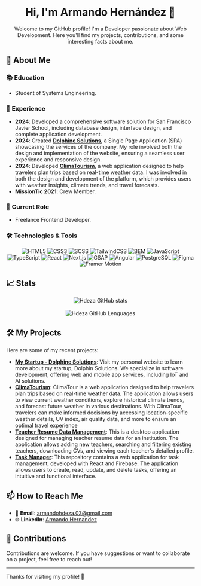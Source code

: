 <div align="center">
<h1 align="center">Hi, I'm Armando Hernández 👋</h1>
  <p>Welcome to my GitHub profile! I'm a Developer passionate about Web Development. Here you'll find my projects, contributions, and some interesting facts about me.</p>
</div>

## 🌟 About Me

### 📚 **Education**
- Student of Systems Engineering.

### 🚀 **Experience**
- **2024**: Developed a comprehensive software solution for San Francisco Javier School, including database design, interface design, and complete application development.
- **2024**: Created **[Dolphine Solutions](https://dolphinesolutions.com)**, a Single Page Application (SPA) showcasing the services of the company. My role involved both the design and implementation of the website, ensuring a seamless user experience and responsive design.
- **2024**: Developed **[ClimaTourism](https://climatourism.tech/)**, a web application designed to help travelers plan trips based on real-time weather data. I was involved in both the design and development of the platform, which provides users with weather insights, climate trends, and travel forecasts.
- **MissionTic 2021**: Crew Member.

### 💼 **Current Role**
- Freelance Frontend Developer.

### 🛠️ **Technologies & Tools**
<p align="center">
    <img src="https://img.shields.io/badge/-HTML5-000?&logo=html5&logoColor=E34F26&style=flat" alt="HTML5">
    <img src="https://img.shields.io/badge/-CSS3-000?&logo=css3&logoColor=1572B6&style=flat" alt="CSS3">
    <img src="https://img.shields.io/badge/-SCSS-000?&logo=sass&logoColor=CC6699&style=flat" alt="SCSS">
    <img src="https://img.shields.io/badge/-TailwindCSS-000?&logo=tailwindcss&logoColor=38B2AC&style=flat" alt="TailwindCSS">
    <img src="https://img.shields.io/badge/-BEM-000?&logo=undefined&logoColor=undefined&style=flat" alt="BEM">
    <img src="https://img.shields.io/badge/-JavaScript-000?&logo=javascript&logoColor=F7DF1E&style=flat" alt="JavaScript">
    <img src="https://img.shields.io/badge/-TypeScript-000?&logo=typescript&logoColor=007ACC&style=flat" alt="TypeScript">
    <img src="https://img.shields.io/badge/-React-000?&logo=react&logoColor=61DAFB&style=flat" alt="React">
    <img src="https://img.shields.io/badge/-Next.js-000?&logo=next.js&logoColor=000000&style=flat" alt="Next.js">
    <img src="https://img.shields.io/badge/-GSAP-000?&logo=gsap&logoColor=88cc44&style=flat" alt="GSAP">
    <img src="https://img.shields.io/badge/-Angular-000?&logo=angular&logoColor=DD0031&style=flat" alt="Angular">
    <img src="https://img.shields.io/badge/-PostgreSQL-000?&logo=postgresql&logoColor=4169E1&style=flat" alt="PostgreSQL">
    <img src="https://img.shields.io/badge/-Figma-000?&logo=figma&logoColor=F24E1E&style=flat" alt="Figma">
    <img src="https://img.shields.io/badge/-Framer%20Motion-000?&logo=framer&logoColor=F24E1E&style=flat" alt="Framer Motion">
</p>



## 📈 Stats
<div align=center>
  <img src="https://github-readme-stats.vercel.app/api?username=hdeza&theme=github_dark&show_icons=true" alt="Hdeza GitHub stats">
</div>
<br>
<div align=center>
  <img src="https://github-readme-stats.vercel.app/api/top-langs/?username=hdeza&layout=compact&theme=github_dark&show_icons=true" alt="Hdeza GitHub Lenguages">
</div>



## 🛠️ My Projects

Here are some of my recent projects:

- **[My Startup - Dolphine Solutions](https://dolphinesolutions.com)**: Visit my personal website to learn more about my startup, Dolphin Solutions. We specialize in software development, offering web and mobile app services, including IoT and AI solutions.
- **[ClimaTourism](https://climatourism.tech/)**: ClimaTour is a web application designed to help travelers plan trips based on real-time weather data. The application allows users to view current weather conditions, explore historical climate trends, and forecast future weather in various destinations. With ClimaTour, travelers can make informed decisions by accessing location-specific weather details, UV index, air quality data, and more to ensure an optimal travel experience
- **[Teacher Resume Data Management](https://github.com/hdeza/Teacher-Resume-Data-Management.git)**: This is a desktop application designed for managing teacher resume data for an institution. The application allows adding new teachers, searching and filtering existing teachers, downloading CVs, and viewing each teacher's detailed profile.
- **[Task Manager](https://github.com/hdeza/Task-Manager.git)**: This repository contains a web application for task management, developed with React and Firebase. The application allows users to create, read, update, and delete tasks, offering an intuitive and functional interface.

## 📫 How to Reach Me

- 📧 **Email**: [armandohdeza.03@gmail.com](mailto:armandohdeza.03@gmail.com)
- 🌐 **LinkedIn**: [Armando Hernandez](https://www.linkedin.com/in/armando-hern%C3%A1ndez-9178a7222/)

## 🤝 Contributions

Contributions are welcome. If you have suggestions or want to collaborate on a project, feel free to reach out!

---

Thanks for visiting my profile! 🚀
